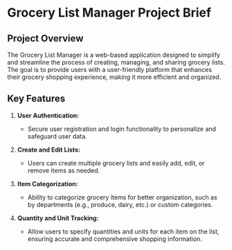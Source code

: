 # Grocery List Manager Project Brief

## Project Overview

The Grocery List Manager is a web-based application designed to simplify and streamline the process of creating, managing, and sharing grocery lists. The goal is to provide users with a user-friendly platform that enhances their grocery shopping experience, making it more efficient and organized.

## Key Features

1. **User Authentication:**
   - Secure user registration and login functionality to personalize and safeguard user data.

2. **Create and Edit Lists:**
   - Users can create multiple grocery lists and easily add, edit, or remove items as needed.

3. **Item Categorization:**
   - Ability to categorize grocery items for better organization, such as by departments (e.g., produce, dairy, etc.) or custom categories.

4. **Quantity and Unit Tracking:**
   - Allow users to specify quantities and units for each item on the list, ensuring accurate and comprehensive shopping information.
